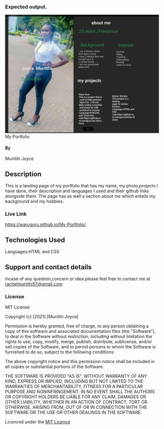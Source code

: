 ### Expected output.
![This is the output](images/output.png)
My Portfolio

#### By 
Muriithi Joyce
## Description
This is a landing page of my portfolio that has my name, my photo,projects I have done, their description and languages I used and their github links alongside them. The page has as well a section about me which entails my background and my hobbies.

### Live Link
 https://waruguru.github.io/My-Portfolio/. 


## Technologies Used
Languages:HTML and CSS

## Support and contact details
incase of any question,concern or idea please feel free to contact me at rachelmuriithi57@gmail.com

### License
MIT License

Copyright (c) [2021] [Muriithi Joyce]

Permission is hereby granted, free of charge, to any person obtaining a copy
of this software and associated documentation files (the "Software"), to deal
in the Software without restriction, including without limitation the rights
to use, copy, modify, merge, publish, distribute, sublicense, and/or sell
copies of the Software, and to permit persons to whom the Software is
furnished to do so, subject to the following conditions:

The above copyright notice and this permission notice shall be included in all
copies or substantial portions of the Software.

THE SOFTWARE IS PROVIDED "AS IS", WITHOUT WARRANTY OF ANY KIND, EXPRESS OR
IMPLIED, INCLUDING BUT NOT LIMITED TO THE WARRANTIES OF MERCHANTABILITY,
FITNESS FOR A PARTICULAR PURPOSE AND NONINFRINGEMENT. IN NO EVENT SHALL THE
AUTHORS OR COPYRIGHT HOLDERS BE LIABLE FOR ANY CLAIM, DAMAGES OR OTHER
LIABILITY, WHETHER IN AN ACTION OF CONTRACT, TORT OR OTHERWISE, ARISING FROM,
OUT OF OR IN CONNECTION WITH THE SOFTWARE OR THE USE OR OTHER DEALINGS IN THE
SOFTWARE.

Licenced under the [MIT Licence](LICENCE)
